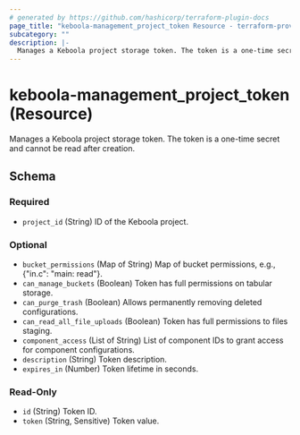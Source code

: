 ```yaml
---
# generated by https://github.com/hashicorp/terraform-plugin-docs
page_title: "keboola-management_project_token Resource - terraform-provider-keboola-management"
subcategory: ""
description: |-
  Manages a Keboola project storage token. The token is a one-time secret and cannot be read after creation.
---
```


# keboola-management_project_token (Resource)

Manages a Keboola project storage token. The token is a one-time secret and cannot be read after creation.



<!-- schema generated by tfplugindocs -->
## Schema

### Required

- `project_id` (String) ID of the Keboola project.

### Optional

- `bucket_permissions` (Map of String) Map of bucket permissions, e.g., {"in.c": "main: read"}.
- `can_manage_buckets` (Boolean) Token has full permissions on tabular storage.
- `can_purge_trash` (Boolean) Allows permanently removing deleted configurations.
- `can_read_all_file_uploads` (Boolean) Token has full permissions to files staging.
- `component_access` (List of String) List of component IDs to grant access for component configurations.
- `description` (String) Token description.
- `expires_in` (Number) Token lifetime in seconds.

### Read-Only

- `id` (String) Token ID.
- `token` (String, Sensitive) Token value.

